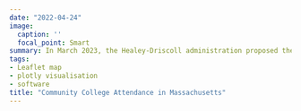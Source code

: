 ```yaml
---
date: "2022-04-24"
image:
  caption: ''
  focal_point: Smart
summary: In March 2023, the Healey-Driscoll administration proposed the MassReconnect program in their budget recommendation for the Fiscal Year 2024. The programaims to make community college free for students aged 25 and older. Keeping this in mind, my team and I created two visualisations to get an insight on POC attendance at community colleges in the state.
tags:
- Leaflet map
- plotly visualisation
- software
title: "Community College Attendance in Massachusetts"
---
```



